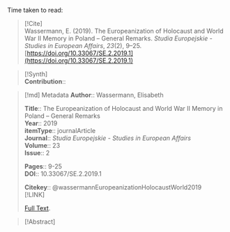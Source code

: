 Time taken to read: 
> [!Cite]  
> Wassermann, E. (2019). The Europeanization of Holocaust and World War II Memory in Poland – General Remarks. _Studia Europejskie - Studies in European Affairs_, _23_(2), 9–25. [https://doi.org/10.33067/SE.2.2019.1](https://doi.org/10.33067/SE.2.2019.1)

> [!Synth]  
>**Contribution**::

>[!md]  Metadata
> **Author**:: Wassermann, Elisabeth</br>  
>    
> **Title**:: The Europeanization of Holocaust and World War II Memory in Poland – General Remarks    
> **Year**:: 2019     
>**itemType**:: journalArticle    
>**Journal**:: *Studia Europejskie - Studies in European Affairs*    
>**Volume**:: 23    
>**Issue**:: 2     
>    
>    
>     
> **Pages**:: 9-25    
>**DOI**:: 10.33067/SE.2.2019.1    
>
> 
>    
> **Citekey**:: @wassermannEuropeanizationHolocaustWorld2019    
> [!LINK]   
>  
>  [Full Text](file://C:\Users\julia\Zotero\storage\FB78Y6JJ\Wassermann%20-%202019%20-%20The%20Europeanization%20of%20Holocaust%20and%20World%20War%20II%20.pdf).

> [!Abstract]  
>>  
